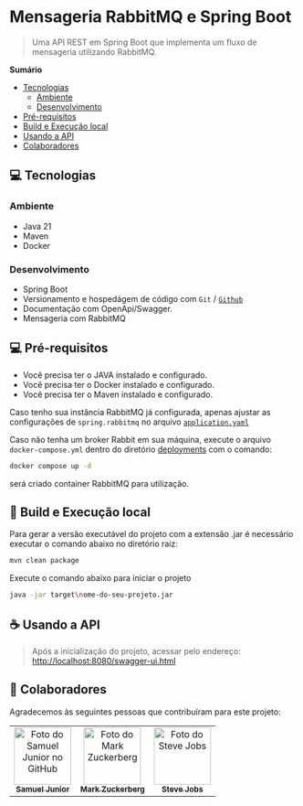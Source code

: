 # Mensageria RabbitMQ e Spring Boot

>Uma API REST em Spring Boot que implementa um fluxo de mensageria utilizando RabbitMQ.

**Sumário**
- [Tecnologias](#-tecnologias)
    - [Ambiente](#ambiente)
    - [Desenvolvimento](#desenvolvimento)
- [Pré-requisitos](#-pr-requisitos)
- [Build e Execução local](#-build-e-execuo-local)
- [Usando a API](#-usando-a-api)
- [Colaboradores](#-colaboradores)

## 💻 Tecnologias

### Ambiente
* Java 21
* Maven
* Docker

### Desenvolvimento
* Spring Boot
* Versionamento e hospedágem de código com `Git` / [`Github`](https://github.com/samuelJunnior/spring-message-processor)
* Documentação com OpenApi/Swagger.
* Mensageria com RabbitMQ

## 💻 Pré-requisitos

* Você precisa ter o JAVA instalado e configurado.
* Você precisa ter o Docker instalado e configurado.
* Você precisa ter o Maven instalado e configurado.

Caso tenho sua instância RabbitMQ já configurada, apenas ajustar as configurações de `spring.rabbitmq` no arquivo [`application.yaml`](/src/main/resources/application.yaml)

Caso não tenha um broker Rabbit em sua máquina, execute o arquivo `docker-compose.yml` dentro do diretório [deployments](/deployment/docker-compose.yml) com o comando:
```bash
docker compose up -d
```
será criado container RabbitMQ para utilização.


## 🚀 Build e Execução local

Para gerar a versão executável do projeto com a extensão .jar é necessário executar o comando abaixo no diretório raiz:
```bash
mvn clean package
```

Execute o comando abaixo para iniciar o projeto
```bash
java -jar target\nome-do-seu-projeto.jar
```

## ☕ Usando a API

>Após a inicialização do projeto, acessar pelo endereço:
[http://localhost:8080/swagger-ui.html](http://localhost:8080/swagger-ui.html)

## 🤝 Colaboradores

Agradecemos às seguintes pessoas que contribuíram para este projeto:

<table>
  <tr>
    <td align="center">
      <a href="#">
         <img src="https://avatars.githubusercontent.com/u/33516411?v=4" width="100px;" alt="Foto do Samuel Junior no GitHub"/><br>
        <sub>
          <b>Samuel Junior</b>
        </sub>
      </a>
    </td>
    <td align="center">
      <a href="#">
        <img src="https://s2.glbimg.com/FUcw2usZfSTL6yCCGj3L3v3SpJ8=/smart/e.glbimg.com/og/ed/f/original/2019/04/25/zuckerberg_podcast.jpg" width="100px;" alt="Foto do Mark Zuckerberg"/><br>
        <sub>
          <b>Mark Zuckerberg</b>
        </sub>
      </a>
    </td>
    <td align="center">
      <a href="#">
        <img src="https://miro.medium.com/max/360/0*1SkS3mSorArvY9kS.jpg" width="100px;" alt="Foto do Steve Jobs"/><br>
        <sub>
          <b>Steve Jobs</b>
        </sub>
      </a>
    </td>
  </tr>
</table>
